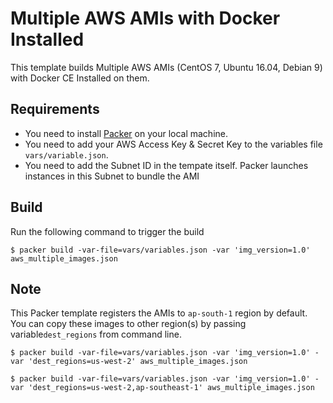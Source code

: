 # Multiple AWS AMIs with Docker Installed

This template builds Multiple AWS AMIs (CentOS 7, Ubuntu 16.04, Debian 9) with Docker CE Installed on them.

## Requirements

 - You need to install [Packer](https://www.packer.io/intro/getting-started/install.html) on your local machine.
 - You need to add your AWS Access Key & Secret Key to the variables file ```vars/variable.json```.
 - You need to add the Subnet ID in the tempate itself. Packer launches instances in this Subnet to bundle the AMI

## Build

Run the following command to trigger the build

	$ packer build -var-file=vars/variables.json -var 'img_version=1.0' aws_multiple_images.json
## Note
 
This Packer template registers the AMIs to ```ap-south-1``` region by default. You can copy these images to other region(s) by passing variable```dest_regions``` from command line.

	$ packer build -var-file=vars/variables.json -var 'img_version=1.0' -var 'dest_regions=us-west-2' aws_multiple_images.json

	$ packer build -var-file=vars/variables.json -var 'img_version=1.0' -var 'dest_regions=us-west-2,ap-southeast-1' aws_multiple_images.json
